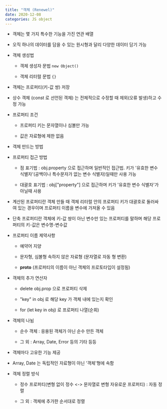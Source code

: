 ```yaml
---
title: "객체 (Renewel)"
date: 2020-12-08
categories: JS object
---
```


- 객체는 몇 가지 특수한 기능을 가진 연관 배열

- 오직 하나의 데이터를 담을 수 있는 원시형과 달리 다양한 데이터 담기 가능

- 객체 생성법

  - 객체 생성자 문법 `new Object()`

  - 객체 리터럴 문법 `{}`

- 객체는 프로퍼티(키-값 쌍) 저장

- 상수 객체 (const 로 선언된 객체) 는 전체적으로 수정할 때 제외(오류 발생)하고 수정 가능

- 프로퍼티 조건

  - 프로퍼티 키는 문자열이나 심볼만 가능

  - 값은 자료형에 제한 없음

- 객체 만드는 방법

- 프로퍼티 접근 방법

  - 점 표기법 : obj.property 으로 접근하며 일반적인 접근법. 키가 '유효한 변수 식별자'(공백이나 특수문자가 없는 변수 식별자)일때만 사용 가능

  - 대괄호 표기법 : obj["property"] 으로 접근하며 키가 '유효한 변수 식별자'가 아닐때 사용

- 계산된 프로퍼티란 객체 만들 때 객체 리터럴 안의 프로퍼티 키가 대괄호로 둘러싸여 있는 경우이며 프로퍼티 이름을 변수에 가져올 수 있음

- 단축 프로퍼티란 객체에 키-값 쌍이 아닌 변수만 있는 프로퍼티를 말하며 해당 프로퍼티의 키-값은 변수명-변수값

- 프로퍼티 이름 제약사항

  - 예약어 지양

  - 문자형, 심볼형 속하지 않은 자료형 (문자열로 자동 형 변환)

  - **proto** (프로퍼티의 이름이 아닌 객체의 프로토타입이 설정됨)

- 객체의 추가 연산자

  - delete obj.prop 으로 프로퍼티 삭제

  - "key" in obj 로 해당 key 가 객체 내에 있는지 확인

  - for (let key in obj) 로 프로퍼티 나열(순회)

- 객체의 나뉨

  - 순수 객체 : 응용된 객체가 아닌 순수 만든 객체

  - 그 외 : Array, Date, Error 등의 기타 등등

- 객체마다 고유한 기능 제공

- Array, Date 는 독립적인 자료형이 아닌 '객체'형에 속함

- 객체 정렬 방식

  - 정수 프로퍼티(변형 없이 정수 <-> 문자열로 변형 자유로운 프로퍼티) : 자동 정렬

  - 그 외 : 객체에 추가한 순서대로 정렬
